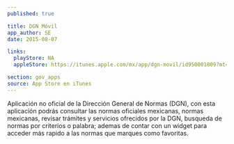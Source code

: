 ```yaml
---
published: true

title: DGN Móvil
app_author: SE
date: 2015-08-07

links:
  playStore: NA 
  appleStore: https://itunes.apple.com/mx/app/dgn-movil/id950001809?mt=8

section: gov_apps
source: App Store en iTunes
---
```

Aplicación no oficial de la Dirección General de Normas (DGN), con esta aplicación podrás consultar las normas oficiales mexicanas, normas mexicanas, revisar trámites y servicios ofrecidos por la DGN, busqueda de normas por criterios o palabra; ademas de contar con un widget para acceder más rapido a las normas que marques como favoritas.

